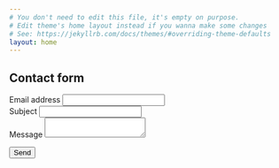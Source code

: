 ```yaml
---
# You don't need to edit this file, it's empty on purpose.
# Edit theme's home layout instead if you wanna make some changes
# See: https://jekyllrb.com/docs/themes/#overriding-theme-defaults
layout: home
---
```


Contact form
------------

<form method="post" action="/contact">
  <div>
    <label for="reply_to">Email address</label>
    <input required type="email" name="reply_to">
  </div>

  <div>
    <label for="subject">Subject</label>
    <input required type="text" name="subject">
  </div>

  <div>
    <label for="body">Message</label>
    <textarea required name="body"></textarea>
  </div>

  <button>Send</button>
</form>
